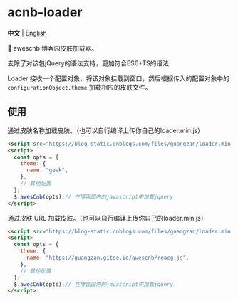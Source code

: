 # acnb-loader

**中文** | [English](./README.md)

🚀 awescnb 博客园皮肤加载器。

去除了对该包jQuery的语法支持，更加符合ES6+TS的语法

Loader 接收一个配置对象，将该对象挂载到窗口，然后根据传入的配置对象中的 `configurationObject.theme` 加载相应的皮肤文件。

## 使用

通过皮肤名称加载皮肤。（也可以自行编译上传你自己的loader.min.js）

```html
<script src="https://blog-static.cnblogs.com/files/guangzan/loader.min.js"></script>
<script>
  const opts = {
    theme: {
      name: "geek",
    },
    // 其他配置
  };
  $.awesCnb(opts);// 在博客园内的javascript中加载jquery
</script>
```

通过皮肤 URL 加载皮肤。（也可以自行编译上传你自己的loader.min.js）

```html
<script src="https://blog-static.cnblogs.com/files/guangzan/loader.min.js"></script>
<script>
  const opts = {
    theme: {
      name: "https://guangzan.gitee.io/awescnb/reacg.js",
    },
    // 其他配置
  };
  $.awesCnb(opts);// 在博客园内的javascript中加载jquery
</script>
```
